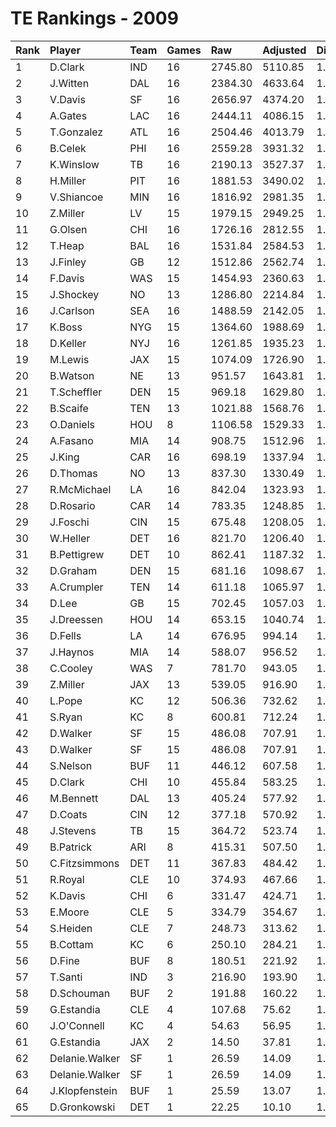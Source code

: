 # TE Rankings - 2009

| Rank | Player         | Team | Games | Raw     | Adjusted | Difficulty | Avg/Game | Typical | Consistency    | Trend    |
| :----| :--------------| :----| :-----| :-------| :--------| :----------| :--------| :-------| :--------------| :--------|
| 1    | D.Clark        | IND  | 16    | 2745.80 | 5110.85  | 1.000      | 319.43   | 371.21  | 11/0/5         | +127.2%  |
| 2    | J.Witten       | DAL  | 16    | 2384.30 | 4633.64  | 1.000      | 289.60   | 271.40  | 8/2/6          | +100.1%  |
| 3    | V.Davis        | SF   | 16    | 2656.97 | 4374.20  | 1.000      | 273.39   | 277.93  | 9/1/6          | +136.0%  |
| 4    | A.Gates        | LAC  | 16    | 2444.11 | 4086.15  | 1.000      | 255.38   | 249.44  | 7/3/6          | +74.4%   |
| 5    | T.Gonzalez     | ATL  | 16    | 2504.46 | 4013.79  | 1.000      | 250.86   | 246.31  | 7/0/9          | +128.5%  |
| 6    | B.Celek        | PHI  | 16    | 2559.28 | 3931.32  | 1.000      | 245.71   | 260.26  | 9/1/6          | +106.0%  |
| 7    | K.Winslow      | TB   | 16    | 2190.13 | 3527.37  | 1.000      | 220.46   | 202.68  | 8/0/8          | +106.9%  |
| 8    | H.Miller       | PIT  | 16    | 1881.53 | 3490.02  | 1.000      | 218.13   | 231.21  | 10/0/6         | +156.6%  |
| 9    | V.Shiancoe     | MIN  | 16    | 1816.92 | 2981.35  | 1.000      | 186.33   | 197.09  | 9/1/6          | +120.7%  |
| 10   | Z.Miller       | LV   | 15    | 1979.15 | 2949.25  | 1.000      | 196.62   | 181.91  | 7/0/8          | +230.0%  |
| 11   | G.Olsen        | CHI  | 16    | 1726.16 | 2812.55  | 1.000      | 175.78   | 194.67  | 9/0/7          | +199.4%  |
| 12   | T.Heap         | BAL  | 16    | 1531.84 | 2584.53  | 1.000      | 161.53   | 172.01  | 9/1/6          | +142.0%  |
| 13   | J.Finley       | GB   | 12    | 1512.86 | 2562.74  | 1.000      | 213.56   | 261.61  | 8/1/3          | +200.4%  |
| 14   | F.Davis        | WAS  | 15    | 1454.93 | 2360.63  | 1.000      | 157.38   | 162.91  | 8/0/7          | +450.1%  |
| 15   | J.Shockey      | NO   | 13    | 1286.80 | 2214.84  | 1.000      | 170.37   | 168.63  | 5/1/7          | INACTIVE |
| 16   | J.Carlson      | SEA  | 16    | 1488.59 | 2142.05  | 1.000      | 133.88   | 123.58  | 6/3/7          | +147.9%  |
| 17   | K.Boss         | NYG  | 15    | 1364.60 | 1988.69  | 1.000      | 132.58   | 124.44  | 8/0/7          | +259.2%  |
| 18   | D.Keller       | NYJ  | 16    | 1261.85 | 1935.23  | 1.000      | 120.95   | 135.68  | 11/0/5         | +267.7%  |
| 19   | M.Lewis        | JAX  | 15    | 1074.09 | 1726.90  | 1.000      | 115.13   | 112.52  | 9/0/6          | +267.6%  |
| 20   | B.Watson       | NE   | 13    | 951.57  | 1643.81  | 1.000      | 126.45   | 109.36  | 5/0/8          | +181.4%  |
| 21   | T.Scheffler    | DEN  | 15    | 969.18  | 1629.80  | 1.000      | 108.65   | 93.99   | 9/0/6          | +333.2%  |
| 22   | B.Scaife       | TEN  | 13    | 1021.88 | 1568.76  | 1.000      | 120.67   | 116.57  | 6/0/7          | +151.0%  |
| 23   | O.Daniels      | HOU  | 8     | 1106.58 | 1529.33  | 1.000      | 191.17   | 239.20  | 6/0/2          | INACTIVE |
| 24   | A.Fasano       | MIA  | 14    | 908.75  | 1512.96  | 1.000      | 108.07   | 109.67  | 9/1/4          | +389.1%  |
| 25   | J.King         | CAR  | 16    | 698.19  | 1337.94  | 1.000      | 83.62    | 74.61   | 7/1/8          | +331.1%  |
| 26   | D.Thomas       | NO   | 13    | 837.30  | 1330.49  | 1.000      | 102.35   | 95.41   | 8/0/5          | +317.1%  |
| 27   | R.McMichael    | LA   | 16    | 842.04  | 1323.93  | 1.000      | 82.75    | 80.80   | 8/1/7          | +101.7%  |
| 28   | D.Rosario      | CAR  | 14    | 783.35  | 1248.85  | 1.000      | 89.20    | 83.89   | 8/0/6          | +377.5%  |
| 29   | J.Foschi       | CIN  | 15    | 675.48  | 1208.05  | 1.000      | 80.54    | 63.85   | 7/0/8          | +330.2%  |
| 30   | W.Heller       | DET  | 16    | 821.70  | 1206.40  | 1.000      | 75.40    | 75.01   | 9/1/6          | +206.1%  |
| 31   | B.Pettigrew    | DET  | 10    | 862.41  | 1187.32  | 1.000      | 118.73   | 110.03  | 6/0/4          | INACTIVE |
| 32   | D.Graham       | DEN  | 15    | 681.16  | 1098.67  | 1.000      | 73.24    | 67.40   | 8/0/7          | +188.8%  |
| 33   | A.Crumpler     | TEN  | 14    | 611.18  | 1065.97  | 1.000      | 76.14    | 47.33   | 5/0/9          | +434.4%  |
| 34   | D.Lee          | GB   | 15    | 702.45  | 1057.03  | 1.000      | 70.47    | 68.03   | 7/1/7          | +150.4%  |
| 35   | J.Dreessen     | HOU  | 14    | 653.15  | 1040.74  | 1.000      | 74.34    | 47.11   | 7/1/6          | +502.7%  |
| 36   | D.Fells        | LA   | 14    | 676.95  | 994.14   | 1.000      | 71.01    | 77.60   | 10/0/4         | +484.3%  |
| 37   | J.Haynos       | MIA  | 14    | 588.07  | 956.52   | 1.000      | 68.32    | 42.98   | 6/0/8          | +500.3%  |
| 38   | C.Cooley       | WAS  | 7     | 781.70  | 943.05   | 1.000      | 134.72   | 136.54  | 3/1/3          | INACTIVE |
| 39   | Z.Miller       | JAX  | 13    | 539.05  | 916.90   | 1.000      | 70.53    | 31.41   | 6/0/7          | +1218.7% |
| 40   | L.Pope         | KC   | 12    | 506.36  | 732.62   | 1.000      | 61.05    | 53.07   | 6/0/6          | +367.4%  |
| 41   | S.Ryan         | KC   | 8     | 600.81  | 712.24   | 1.000      | 89.03    | 87.81   | 6/0/2          | INACTIVE |
| 42   | D.Walker       | SF   | 15    | 486.08  | 707.91   | 1.000      | 47.19    | 15.33   | 9/0/7          | +720.5%  |
| 43   | D.Walker       | SF   | 15    | 486.08  | 707.91   | 1.000      | 47.19    | 15.33   | 9/0/7          | +720.5%  |
| 44   | S.Nelson       | BUF  | 11    | 446.12  | 607.58   | 1.000      | 55.23    | 56.81   | 5/3/3          | +233.1%  |
| 45   | D.Clark        | CHI  | 10    | 455.84  | 583.25   | 1.000      | 58.33    | 57.92   | 7/0/3          | +259.3%  |
| 46   | M.Bennett      | DAL  | 13    | 405.24  | 577.92   | 1.000      | 44.46    | 37.62   | 6/1/6          | +438.5%  |
| 47   | D.Coats        | CIN  | 12    | 377.18  | 570.92   | 1.000      | 47.58    | 55.00   | 8/1/3          | +420.6%  |
| 48   | J.Stevens      | TB   | 15    | 364.72  | 523.74   | 1.000      | 34.92    | 24.41   | 7/2/6          | +480.4%  |
| 49   | B.Patrick      | ARI  | 8     | 415.31  | 507.50   | 1.000      | 63.44    | 71.60   | 5/1/2          | +192.8%  |
| 50   | C.Fitzsimmons  | DET  | 11    | 367.83  | 484.42   | 1.000      | 44.04    | 27.78   | 5/0/6          | INACTIVE |
| 51   | R.Royal        | CLE  | 10    | 374.93  | 467.66   | 1.000      | 46.77    | 27.26   | 6/0/4          | +1004.3% |
| 52   | K.Davis        | CHI  | 6     | 331.47  | 424.71   | 1.000      | 70.79    | 59.05   | 3/0/3          | +2972.0% |
| 53   | E.Moore        | CLE  | 5     | 334.79  | 354.67   | 1.000      | 70.93    | 56.99   | 3/0/2          | N/A      |
| 54   | S.Heiden       | CLE  | 7     | 248.73  | 313.62   | 1.000      | 44.80    | 26.40   | 3/0/4          | INACTIVE |
| 55   | B.Cottam       | KC   | 6     | 250.10  | 284.21   | 1.000      | 47.37    | 40.94   | 3/0/3          | +596.3%  |
| 56   | D.Fine         | BUF  | 8     | 180.51  | 221.92   | 1.000      | 27.74    | 16.61   | 3/0/5          | INACTIVE |
| 57   | T.Santi        | IND  | 3     | 216.90  | 193.90   | 1.000      | 64.63    | 64.63   | 2/0/1          | N/A      |
| 58   | D.Schouman     | BUF  | 2     | 191.88  | 160.22   | 1.000      | 80.11    | 80.11   | 1/0/1          | INACTIVE |
| 59   | G.Estandia     | CLE  | 4     | 107.68  | 75.62    | 1.000      | 18.90    | 18.08   | 3/0/3          | INACTIVE |
| 60   | J.O'Connell    | KC   | 4     | 54.63   | 56.95    | 1.000      | 14.24    | 17.07   | 2/1/1          | N/A      |
| 61   | G.Estandia     | JAX  | 2     | 14.50   | 37.81    | 1.000      | 18.90    | 18.08   | 3/0/3          | INACTIVE |
| 62   | Delanie.Walker | SF   | 1     | 26.59   | 14.09    | 1.000      | 14.09    | 14.09   | None/None/None | None     |
| 63   | Delanie.Walker | SF   | 1     | 26.59   | 14.09    | 1.000      | 14.09    | 14.09   | None/None/None | None     |
| 64   | J.Klopfenstein | BUF  | 1     | 25.59   | 13.07    | 1.000      | 13.07    | 13.07   | 0/1/0          | N/A      |
| 65   | D.Gronkowski   | DET  | 1     | 22.25   | 10.10    | 1.000      | 10.10    | 10.10   | 0/1/0          | INACTIVE |

